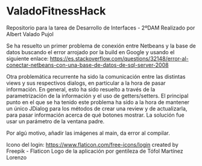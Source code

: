 # ValadoFitnessHack
Repositorio para la tarea de Desarrollo de Interfaces - 2ºDAM
Realizado por Albert Valado Pujol

Se ha resuelto un primer problema de conexión entre Netbeans y la base de datos buscando el error arrojado por la build en Google
y usando el siguiente enlace: https://es.stackoverflow.com/questions/32148/error-al-conectar-netbeans-con-una-base-de-datos-de-sql-server-2008

Otra problemática recurrente ha sido la comunicación entre las distintas views y sus respectivos dialogs, en particular
a la hora de pasar información. En general, esto ha sido resuelto a través de la parametrización de la información y el uso de getters/setters. 
El principal punto en el que se ha tenido este problema ha sido a la hora de mantener un único JDialog para los métodos de crear una
review y de actualizarla, para pasar información acerca de qué botones mostrar. La solución fue usar un parámetro de la ventana padre. 

Por algú motivo, añadir las imágenes al main, da error al compilar. 

Icono del login: https://www.flaticon.com/free-icons/login created by Freepik - Flaticon
Logo de la aplicación por gentileza de Tófol Martínez Lorenzo